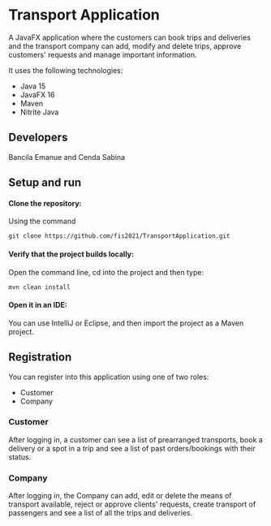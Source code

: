 # Transport Application
A JavaFX application where the customers can book trips and deliveries and the transport company can add, modify and delete trips, approve customers' requests and manage important information.

It uses the following technologies:
* Java 15
* JavaFX 16
* Maven
* Nitrite Java

## Developers
Bancila Emanue and Cenda Sabina

## Setup and run

#### Clone the repository:

Using the command

```
git clone https://github.com/fis2021/TransportApplication.git
```
#### Verify that the project builds locally:

Open the command line, cd into the project and then type:

```
mvn clean install
```
#### Open it in an IDE:

You can use IntelliJ or Eclipse, and then import the project as a Maven project.

## Registration

You can register into this application using one of two roles:

* Customer
* Company

### Customer

After logging in, a customer can see a list of prearranged transports, book a delivery or a spot in a trip and see a list of past orders/bookings with their status.

### Company

After logging in, the Company can add, edit or delete the means of transport available, reject or approve clients' requests, create transport of passengers and see a list of all the trips and deliveries.



